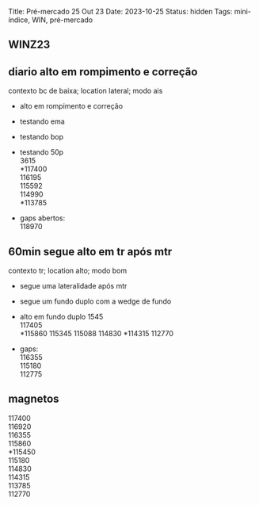 Title: Pré-mercado 25 Out 23
Date: 2023-10-25
Status: hidden
Tags: mini-índice, WIN, pré-mercado

## WINZ23  

## diario  alto em rompimento e correção  
contexto bc de baixa; location lateral; modo ais  

* alto em rompimento e correção  
* testando ema  
* testando bop  
* testando 50p  
3615  
*117400  
116195  
115592  
114990   
*113785  

* gaps abertos:  
118970  



## 60min  segue alto em tr após mtr  
contexto tr; location alto; modo  bom  

* segue uma lateralidade após mtr  
* segue um fundo duplo com a wedge de fundo  
* alto em fundo duplo
1545  
117405  
*115860
115345
115088
114830
*114315
112770

* gaps:  
116355  
115180  
112775  

  
## magnetos  
117400  
116920    
116355    
115860    
*115450  
115180  
114830  
114315  
113785  
112770  



